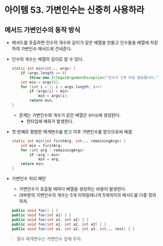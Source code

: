 # 아이템 53. 가변인수는 신중히 사용하라

## 메서드 가변인수의 동작 방식

- 메서드를 호출하면 인수의 개수와 길이가 같은 배열을 만들고 인수둘을 배열에 저장하여 가변인수 메서드에 건네준다.
- 인수의 개수는 배열의 길이로 알 수 있다.
    
    ```java
    static int min(int... args) {
        if (args.length == 0)
            throw new IllegalArgumentException("인수가 1개 이상 필요합니다.");
        int min = args[0];
        for (int i = 1; i < args.length; i++)
            if (args[i] < min)
                min = args[i];
            return min;
    }
    ```
    
    - 문제는 가변인수와 개수가 같은 배열은 `런타임`에 생성된다.
        - 런타임에 예외가 발생한다.
- 첫 번째로 평범한 매개변수를 받고 이후 가변인수를 받으므로써 해결.
    
    ```java
    static int min(int firstArg, int... remainingArgs) {
        int min = firstArg;
        for (int arg : remainingArgs)
            if (arg < min)
                min = arg;
        return min;
    }
    ```
    
- 가변인수 처리 패턴
    - 가변인수가 호출될 때마다 배열을 생성하는 비용이 발생한다.
    - 대부분의 가변인수의 개수는 5개 이하일테니까 5개까지의 메서드를 다중 정의하자.
    
    ```java
    public void foo() { }
    public void foo(int a1) { }
    public void foo(int a1, int a2) { }
    public void foo(int a1, int a2, int a3) { }
    public void foo(int a1, int a2, int a3, int... rest) { }
    ```
    

> 필수 매개변수는 가변인수 앞에 두자.
>